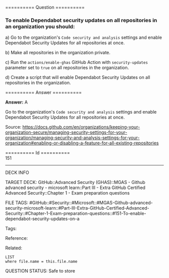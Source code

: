 ========== Question ==========  

### To enable Dependabot security updates on all repositories in an organization you should:

a) Go to the organization's `Code security and analysis` settings and enable Dependabot Security Updates for all repositories at once.

b) Make all repositories in the organization private.

c) Run the `actions/enable-ghas` GitHub Action with `security-updates` parameter set to `true` on all repositories in the organization.

d) Create a script that will enable Dependabot Security Updates on all repositories in the organization.  

========== Answer ==========  

**Answer:** A

Go to the organization's `Code security and analysis` settings and enable Dependabot Security Updates for all repositories at once.

Source: https://docs.github.com/en/organizations/keeping-your-organization-secure/managing-security-settings-for-your-organization/managing-security-and-analysis-settings-for-your-organization#enabling-or-disabling-a-feature-for-all-existing-repositories

========== Id ==========  
151

---

DECK INFO

TARGET DECK: GitHub::Advanced Security (GHAS)::MGAS - Github advanced security - microsoft learn::Part III - Extra GitHub Certified Advanced Security::Chapter 1 - Exam preparation questions

FILE TAGS: #GitHub::#Security::#Microsoft::#MGAS-Github-advanced-security-microsoft-learn::#Part-III-Extra-GitHub-Certified-Advanced-Security::#Chapter-1-Exam-preparation-questions::#151-To-enable-dependabot-security-updates-on-a

Tags:

Reference:

Related:

```dataview
LIST
where file.name = this.file.name
```

QUESTION STATUS: Safe to store
